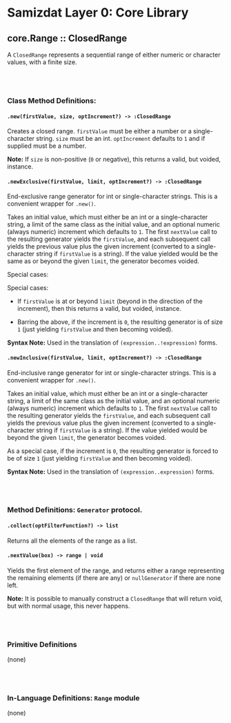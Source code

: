 Samizdat Layer 0: Core Library
==============================

core.Range :: ClosedRange
-------------------------

A `ClosedRange` represents a sequential range of either numeric or
character values, with a finite size.


<br><br>
### Class Method Definitions:

#### `.new(firstValue, size, optIncrement?) -> :ClosedRange`

Creates a closed range. `firstValue` must be either a number or
a single-character string. `size` must be an int.
`optIncrement` defaults to `1` and if supplied must be a number.

**Note:** If `size` is non-positive (`0` or negative), this returns a valid,
but voided, instance.

#### `.newExclusive(firstValue, limit, optIncrement?) -> :ClosedRange`

End-exclusive range generator for int or single-character strings.
This is a convenient wrapper for `.new()`.

Takes an initial value, which must either be an int or a single-character
string, a limit of the same class as the initial value, and an optional
numeric (always numeric) increment which defaults to `1`. The first `nextValue`
call to the resulting generator yields the `firstValue`, and each subsequent
call yields the previous value plus the given increment (converted to a
single-character string if `firstValue` is a string). If the value yielded
would be the same as or beyond the given `limit`, the generator becomes
voided.

Special cases:

Special cases:

* If `firstValue` is at or beyond `limit` (beyond in the direction of the
  increment), then this returns a valid, but voided, instance.

* Barring the above, if the increment is `0`, the resulting generator is
  of size `1` (just yielding `firstValue` and then becoming voided).

**Syntax Note:** Used in the translation of `(expression..!expression)`
forms.

#### `.newInclusive(firstValue, limit, optIncrement?) -> :ClosedRange`

End-inclusive range generator for int or single-character strings.
This is a convenient wrapper for `.new()`.

Takes an initial value, which must either be an int or a single-character
string, a limit of the same class as the initial value, and an optional
numeric (always numeric) increment which defaults to `1`. The first `nextValue`
call to the resulting generator yields the `firstValue`, and each subsequent
call yields the previous value plus the given increment (converted to a
single-character string if `firstValue` is a string). If the value yielded
would be beyond the given `limit`, the generator becomes voided.

As a special case, if the increment is `0`, the resulting generator is
forced to be of size `1` (just yielding `firstValue` and then becoming
voided).

**Syntax Note:** Used in the translation of `(expression..expression)`
forms.


<br><br>
### Method Definitions: `Generator` protocol.

#### `.collect(optFilterFunction?) -> list`

Returns all the elements of the range as a list.

#### `.nextValue(box) -> range | void`

Yields the first element of the range, and returns either a range representing
the remaining elements (if there are any) or `nullGenerator` if there are
none left.

**Note:** It is possible to manually construct a `ClosedRange` that will
return void, but with normal usage, this never happens.


<br><br>
### Primitive Definitions

(none)


<br><br>
### In-Language Definitions: `Range` module

(none)
